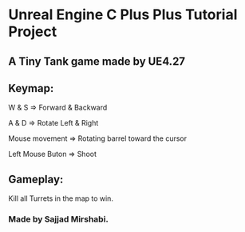 # Unreal Engine C Plus Plus Tutorial Project

## A Tiny Tank game made by UE4.27

## Keymap:
W & S => Forward & Backward

A & D => Rotate Left & Right

Mouse movement => Rotating barrel toward the cursor

Left Mouse Buton => Shoot

## Gameplay:
Kill all Turrets in the map to win.

### Made by Sajjad Mirshabi.
